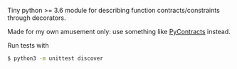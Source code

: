 Tiny python >= 3.6 module for describing function contracts/constraints through decorators.

Made for my own amusement only: use something like [PyContracts](https://andreacensi.github.io/contracts/) instead.

Run tests with
```bash
$ python3 -m unittest discover
```
